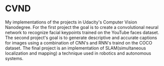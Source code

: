 # CVND
My implementations of the projects in Udacity's Computer Vision Nanodegree.
For the first project the goal is to create a convolutional neural network to recognize facial keypoints trained on the YouTube faces dataset.
The second project's goal is to generate descriptive and accurate captions for images using a combination of CNN's and RNN's traind on the COCO dataset.
The final project is an implementation of SLAM(simultaneous localization and mapping) a technique used in robotics and autonomous systems.